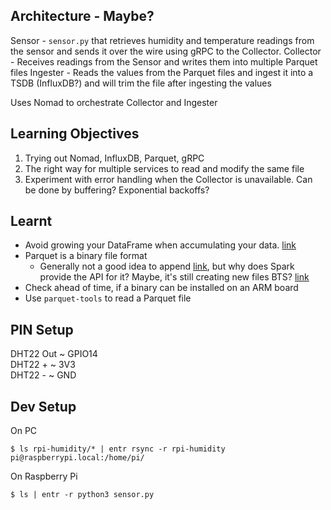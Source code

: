 ## Architecture - Maybe?
Sensor - `sensor.py` that retrieves humidity and temperature readings from the sensor and sends it over the wire using gRPC to the Collector.
Collector - Receives readings from the Sensor and writes them into multiple Parquet files
Ingester - Reads the values from the Parquet files and ingest it into a TSDB (InfluxDB?) and will trim the file after ingesting the values  

Uses Nomad to orchestrate Collector and Ingester

## Learning Objectives
1. Trying out Nomad, InfluxDB, Parquet, gRPC
1. The right way for multiple services to read and modify the same file 
1. Experiment with error handling when the Collector is unavailable. Can be done by buffering? Exponential backoffs?

## Learnt
- Avoid growing your DataFrame when accumulating your data. [link](https://stackoverflow.com/a/62734983)
- Parquet is a binary file format
    - Generally not a good idea to append [link](https://issues.apache.org/jira/browse/SPARK-18199), but why does Spark provide the API for it? Maybe, it's still creating new files BTS? [link](https://stackoverflow.com/questions/39234391/how-to-append-data-to-an-existing-parquet-file)
- Check ahead of time, if a binary can be installed on an ARM board
- Use `parquet-tools` to read a Parquet file 

## PIN Setup
DHT22 Out ~ GPIO14  
DHT22 + ~ 3V3  
DHT22 - ~ GND  

## Dev Setup
On PC 

```$ ls rpi-humidity/* | entr rsync -r rpi-humidity pi@raspberrypi.local:/home/pi/```

On Raspberry Pi

```$ ls | entr -r python3 sensor.py```

